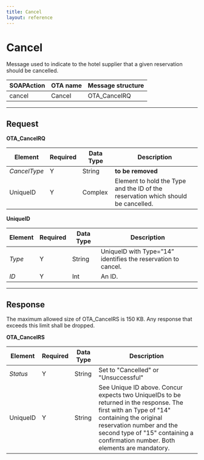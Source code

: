 ```yaml
---
title: Cancel
layout: reference
---
```


# Cancel

Message used to indicate to the hotel supplier that a given reservation should be cancelled.

| SOAPAction | OTA name | Message structure | 
|------------|----------|-------------------|
| cancel     | Cancel   | OTA_CancelRQ |

---

## Request


**OTA_CancelRQ**

| Element      | Required | Data Type | Description |
|--------------|----------|-----------|-------------|
| *CancelType* | Y        | String	  | **to be removed** |
| UniqueID     | Y        | Complex   | Element to hold the Type and the ID of the reservation which should be cancelled. |

**UniqueID**

| Element  | Required | Data Type | Description |
|----------|----------|-----------|-------------|
| *Type*   | Y        | String    | UniqueID with Type=”14” identifies the reservation to cancel. |
| *ID*     | Y        | Int       | An ID. |


---


## Response

The maximum allowed size of OTA_CancelRS is 150 KB. Any response that exceeds this limit shall be dropped.

**OTA_CancelRS**

| Element  | Required | Data Type | Description |
|----------|----------|-----------|-------------|
| *Status* | Y        | String    | Set to "Cancelled" or "Unsuccessful" |
| UniqueID | Y        | String    | See Unique ID above. Concur expects two UniqueIDs to be returned in the response.  The first with an Type of "14" containing the original reservation number and the second type of "15" containing a confirmation number.  Both elements are mandatory. |
